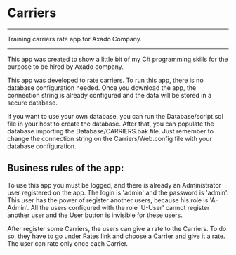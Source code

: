 # Carriers
*********************************************
Training carriers rate app for Axado Company.
*********************************************
This app was created to show a little bit of my C# programming skills for the purpose to be hired by Axado company.

This app was developed to rate carriers. To run this app, there is no database configuration needed. Once you download the app, the connection string is already configured and the data will be stored in a secure database.

If you want to use your own database, you can run the Database/script.sql file in your host to create the database. After that, you can populate the database importing the Database/CARRIERS.bak file. Just remember to change the connection string on the Carriers/Web.config file with your database configuration.

Business rules of the app:
--------------------------
To use this app you must be logged, and there is already an Administrator user registered on the app. The login is 'admin' and the password is 'admin'. This user has the power of register another users, because his role is 'A-Admin'. All the users configured with the role 'U-User' cannot register another user and the User button is invisible for these users.

After register some Carriers, the users can give a rate to the Carriers. To do so, they have to go under Rates link and choose a Carrier and give it a rate. The user can rate only once each Carrier.
